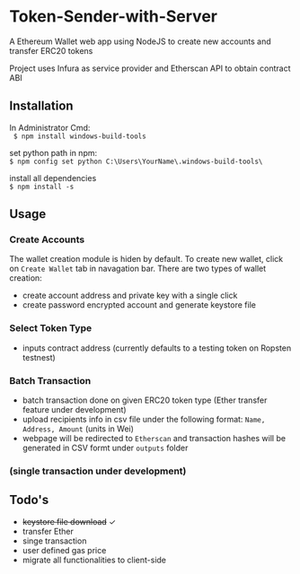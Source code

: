 # Token-Sender-with-Server
A Ethereum Wallet web app using NodeJS to create new accounts and transfer ERC20 tokens

Project uses Infura as service provider and Etherscan API to obtain contract ABI

## Installation
In Administrator Cmd: <br />
``` $ npm install windows-build-tools```

set python path in npm: <br />
``` $ npm config set python C:\Users\YourName\.windows-build-tools\ ```

install all dependencies <br />
``` $ npm install -s ```

## Usage
### Create Accounts
The wallet creation module is hiden by default. To create new wallet, click on ```Create Wallet``` tab in navagation bar. There are two types of wallet creation:<br />
- create account address and private key with a single click
- create password encrypted account and generate keystore file

### Select Token Type
- inputs contract address (currently defaults to a testing token on Ropsten testnest)

### Batch Transaction 
- batch transaction done on given ERC20 token type (Ether transfer feature under development)
- upload recipients info in csv file under the following format: ```Name, Address, Amount``` (units in Wei)
- webpage will be redirected to ```Etherscan``` and transaction hashes will be generated in CSV formt under ```outputs``` folder

### (single transaction under development)

## Todo's
- ~~keystore file download~~ ✓
- transfer Ether
- singe transaction
- user defined gas price
- migrate all functionalities to client-side

